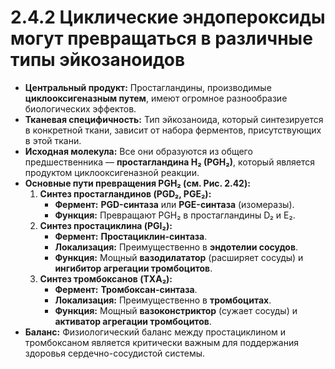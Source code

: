 # 2.4.2 Циклические эндопероксиды могут превращаться в различные типы эйкозаноидов

*   **Центральный продукт:** Простагландины, производимые **циклооксигеназным путем**, имеют огромное разнообразие биологических эффектов.
*   **Тканевая специфичность:** Тип эйкозаноида, который синтезируется в конкретной ткани, зависит от набора ферментов, присутствующих в этой ткани.
*   **Исходная молекула:** Все они образуются из общего предшественника — **простагландина H₂ (PGH₂)**, который является продуктом циклооксигеназной реакции.
*   **Основные пути превращения PGH₂ (см. Рис. 2.42):**
    1.  **Синтез простагландинов (PGD₂, PGE₂):**
        *   **Фермент:** **PGD-синтаза** или **PGE-синтаза** (изомеразы).
        *   **Функция:** Превращают PGH₂ в простагландины D₂ и E₂.
    2.  **Синтез простациклина (PGI₂):**
        *   **Фермент:** **Простациклин-синтаза**.
        *   **Локализация:** Преимущественно в **эндотелии сосудов**.
        *   **Функция:** Мощный **вазодилататор** (расширяет сосуды) и **ингибитор агрегации тромбоцитов**.
    3.  **Синтез тромбоксанов (TXA₂):**
        *   **Фермент:** **Тромбоксан-синтаза**.
        *   **Локализация:** Преимущественно в **тромбоцитах**.
        *   **Функция:** Мощный **вазоконстриктор** (сужает сосуды) и **активатор агрегации тромбоцитов**.
*   **Баланс:** Физиологический баланс между простациклином и тромбоксаном является критически важным для поддержания здоровья сердечно-сосудистой системы.
